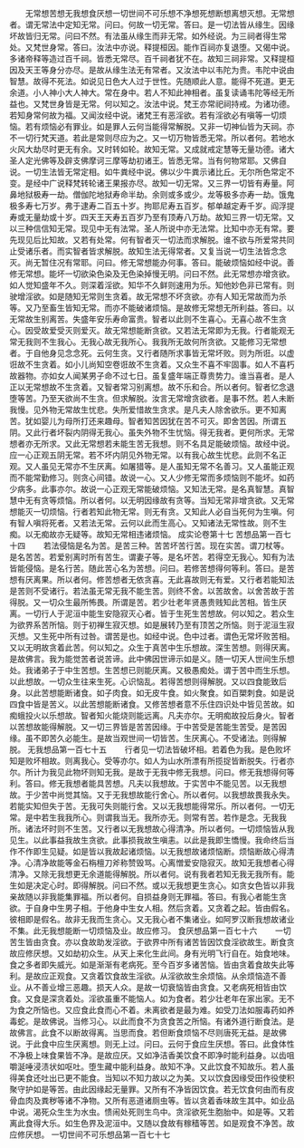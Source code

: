 <!-- { "loadSidebar": true } -->
　　无常想苦想无我想食厌想一切世间不可乐想不净想死想断想离想灭想。无常想者。谓无常法中定知无常。问曰。何故一切无常。答曰。是一切法皆从缘生。因缘坏故皆归无常。问曰不然。有法虽从缘生而非无常。如外经说。为三祠者得生常处。又梵世身常。答曰。汝法中亦说。释提桓因。能作百祠亦复退堕。又偈中说。多诸帝释等造过百千祠。皆悉无常尽。百千祠者犹不在。故知三祠非常。又释提桓因及天王等身分亦尽。是故从缘生法无有常者。又汝法中以韦陀为贵。韦陀中说由智慧。故得不死法。如说见日色大人过于世性。先随顺此人意。能得不死道。更无余道。小人神小大人神大。常在身中。若人不知此神相者。虽复读诵韦陀等经无所益也。又梵世身皆是无常。何以知之。汝法中说。梵王亦常祀祠持戒。为诸功德。若知身常何故为福。又闻汝经中说。诸梵王有恶淫欲。若有淫欲必有嗔等一切烦恼。若有烦恼必有罪业。如是罪人云何当能得常解脱。又非一切神仙皆为天祠。亦不一切行梵天道。若此是常则尽应为之。又一切万物皆悉无常。所以者何。若地水火风大劫尽时更无有余。又时转如轮。故知无常。又成就戒定慧等无量功德。诸大圣人定光佛等及辟支佛摩诃三摩等劫初诸王。皆悉无常。当有何物常耶。又佛自说。一切生法皆无常定相。如牛粪经中说。佛以少牛粪示诸比丘。无尔所色常定不变。是经中广说释梵转轮诸王果报亦尽。故知一切无常。又三界一切皆有寿量。阿鼻地狱极寿一劫。僧伽陀地狱寿命半劫。余则或多或少。龙等极多亦寿一劫。饿鬼极多寿七万岁。弗于逮寿二百五十岁。拘耶尼寿五百岁。郁单越定寿千岁。阎浮提寿或无量劫或十岁。四天王天寿五百岁乃至有顶寿八万劫。故知三界一切无常。又以三种信信知无常。现见中无有法常。圣人所说中亦无法常。比知中亦无有常。要先现见后比知故。又若有处常。何有智者灭一切法而求解脱。谁不欲与所爱常共同止受诸乐者。而实智者皆求解脱。故知生法无得常者。又复当说一切生法皆念念灭。尚无暂住况有常耶。问曰。修无常想能办何事。答曰。能破烦恼如经中说。善修无常想。能坏一切欲染色染及无色染掉慢无明。问曰不然。此无常想亦增贪欲。如人觉知盛年不久。则深着淫欲。知华不久鲜则速用为乐。知他妙色非已常有。则驶增淫欲。如是随知无常则生贪着。故无常想不坏贪欲。亦有人知无常故而为杀等。又乃至畜生皆知无常。而亦不能破诸烦恼。是故修无常想无所利益。答曰。以无常故生别离苦。失盛年安乐寿命富贵。智者以此则不生喜心。无喜心故不生贪心。因受故爱受灭则爱灭。故无常想能断贪欲。又若法无常即为无我。行者能观无常无我则不生我心。无我心故无我所心。我我所无故何所贪欲。又能修习无常想者。于自他身见念念死。云何生贪。又行者随所求事皆无常坏败。则为所诳。以虚诳故不生贪着。如小儿尚知空卷诳故不生贪着。又众生不喜不牢固事。如人不喜朽故器物。亦如女人闻某男子命不过七日。虽复盛年端正尊贵势力。谁当喜者。是人正以无常想故不生贪着。又智者常习别离想。故不乐和合。所以者何。智者忆念退堕等苦。乃至天欲尚不生贪。但求解脱。汝言无常增贪欲者。是事不然。若人未断我慢。见外物无常故生忧悲。失所爱惜故生贪求。是凡夫人除舍欲乐。更不知离苦。犹如婴儿为母所打还来趣母。智者知苦因犹在苦不可灭。即舍苦因。所谓五阴。又此行者坏裂内阴得无我心。虽失外物不生忧恼。得无我者。更何所求。无常想者亦无所求。又此无常想若未能生苦无我想。则不名具足能破烦恼。故经中说。应一心正观五阴无常。若不坏内阴见外物无常。以有我心故生忧悲。此则不名正观。又人虽见无常亦不生厌离。如屠猎等。是人虽知无常不名善习。又人虽能正观而不能常勤修习。则贪心间错。故说一心。又人少修无常而多烦恼则不能坏。如药少病多。此事亦尔。故说一心正观无常能破烦恼。又知法无常。是名真智慧。真智慧中无有贪等烦恼。所以者何。以无明因缘故有贪等。当知无常非增贪欲。又无常想能灭一切烦恼。行者若知此物无常。则无有贪。又知此人必自当死何为生嗔。何有智人嗔将死者。又若法无常。云何以此而生高心。又知诸法无常性故。则不生痴。以无痴故亦无疑等。故知无常相违诸烦恼。
成实论卷第十七
苦想品第一百七十四
　　若法侵恼是名为苦。是苦三种。苦苦坏苦行苦。现在实苦。谓刀杖等。是名苦苦。若爱别离时所有苦生。谓妻子等。是名坏苦。若得空无我心。知有为法皆能侵恼。是名行苦。随此苦心名为苦想。问曰。若修苦想得何等利。答曰。是苦想有厌离果。所以者何。修苦想者无依贪喜。无此喜故则无有爱。又行者若能知法是苦则不受诸行。若法虽无常无我不能生苦。则终不舍。以苦故舍。以舍苦故于苦得脱。又一切众生最所怖畏。所谓是苦。若少壮老年贤愚贵贱知此苦相。皆生厌离。一切行人于泥洹中能生安隐寂灭心者。皆于生死生苦想故。何以知之。若众生为欲界系苦所恼。则于初禅生寂灭想。如是展转乃至有顶苦之所恼。则于泥洹生寂灭想。又生死中所有过咎。谓苦是也。如经中说。色中过者。谓色无常坏败苦相。又以无明故贪着此苦。何以知之。众生于真苦中生乐想故。深生苦想。则得厌离。是故佛言。我为能觉苦者说苦谛。此中佛因世谛示如是义。随一切天人世间生乐想处。我诸弟子于中生苦想。生苦想已则能厌离。又极愚痴处。谓于苦中而生乐想。以此想故。一切众生往来生死。心识恼乱。若得苦想则得解脱。又以四食能致后身。以此苦想能断诸食。如子肉食。如无皮牛食。如火聚食。如百槊刺食。如是说四食中皆是苦义。以此苦想能断诸食。又修苦想者意不乐住四识处中皆见苦故。如痴蛾投火以乐想故。智者知火能烧则能远离。凡夫亦尔。无明痴故投后身火。智者以苦想故能得解脱。又一切三界皆是苦苦因缘。于中苦受是苦能生苦受。是苦因缘。虽不即苦久必能生。是故当观世间一切皆苦。生厌离心。不受诸法。则得解脱。
无我想品第一百七十五
　　行者见一切法皆破坏相。若着色为我。是色败坏知是败坏相故。则离我心。受等亦尔。如人为山水所漂有所揽捉皆断脱失。行者亦尔。所计为我见此物坏则知无我。是故于无我中修无我想。问曰。修无我想得何等利。答曰。修无我想者能具苦想。凡夫以我想故。于实苦中不能见苦。以无我想故。于少苦中尚觉其恼。又于无我想故能行舍心。所以者何。以我想故畏我永失。若能实知但失于苦。无我可失则能行舍。又以无我想能得常乐。所以者何。一切无常。是中若生我我所心。则谓我当无。我所亦无。则常有苦。若作是念。无我我所。诸法坏时则不生苦。又行者以无我想故心得清净。所以者何。一切烦恼皆从我见生。以此事益我故生贪欲。此事损我故生嗔恚。以此是我即生憍慢。我命终后当作不作即生见疑。如是皆以我故起诸烦恼。以无我想故诸烦恼断。烦恼断故心得清净。心清净故能等金石栴檀刀斧称赞毁骂。心离憎爱安隐寂灭。故知无我想者心得清净。又除无我想更无余道能得解脱。所以者何。说有我者若知无我无我所有。能生如是决定心时。即得解脱。问曰不然。或以无我想更生贪心。如贪女色皆以非我亲故随以非我能集罪福。所以者何。自损益身则无罪福。答曰。有我心者能生贪欲。于自身中生男子相。于他身中生女人相。然后贪着。又贪着之起。皆由假名。彼相即是假名。故非无我而生贪心。又无我心者不集诸业。如阿罗汉断我想故诸业不集。此无我想能断一切烦恼及业。故应修习。
食厌想品第一百七十六
　　一切苦生皆由贪食。亦以食故助发淫欲。于欲界中所有诸苦皆因饮食淫欲故生。断食贪故应修厌想。又如劫初众生。从天上来化生此间。身有光明飞行自在。始食地味。食之多者即失威光。如是渐渐有老病死。至今百岁多诸苦恼。皆由贪着食故失此等利。是故应正观食。又贪着饮食故生淫欲。从淫欲故生余烦恼。从余烦恼造不善业。从不善业增三恶趣。损天人众。是故一切衰恼皆由贪食。又老病死相皆由饮食。又食是深贪着处。淫欲虽重不能恼人。如为食者。若少壮老年在家出家。无不为食之所恼也。又应食此食而心不着。未离欲者是最为难。如受刀法如服毒药如养毒蛇。是故佛说。当修习心。以此而食不为贪食苦之所恼。有诸外道行断食法。是故佛言。此食不以断故得离。当思而食。若但断食烦恼不尽则唐死无益。是故佛说。于此食中应生厌离想。则无上过。问曰。云何于食应生厌想。答曰。此食体性不净极上味食果皆不净。是故应厌。又如净洁香美饮食不即净时能利益身。以齿咀嚼涎唾浸渍状如呕吐。堕生藏中能利益身。故知不净。又此饮食不知故乐。若人虽得美食还吐出已更不能食。当知以不知力故以之为美。又以饮食因缘受田作役使积聚守护如是等苦。由此因缘起无量罪。又所有不净皆因饮食。若无饮食何由而有皮骨血肉及粪秽等诸不净物。又所有恶道诸厕虫等。皆以贪着香味故生其中。如业品中说。渴死众生生为水虫。愦闹处死则生鸟中。贪淫欲死生胞胎中。如是等。又若离此食得大乐。如生色界及泥洹中。又随以食故有稼穑等苦。如是观食不净苦。故应修厌想。
一切世间不可乐想品第一百七十七

